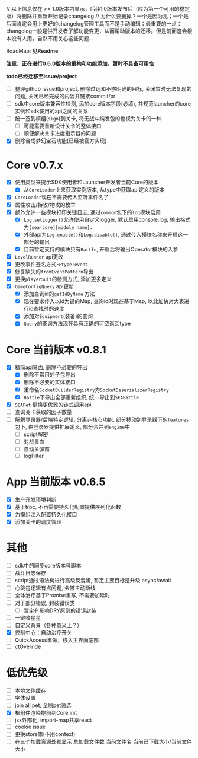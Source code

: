 // 以下信息仅在 >= 1.0版本内显示，后续1.0版本发布后（应为第一个可用的稳定版）将删除并重新开始记录changelog
// 为什么要删掉？一个是因为乱；一个是后面肯定会用上更好的changelog管理工具而不是手动编辑；最重要的一点：changelog一般是供开发者了解功能变更，从而帮助版本的迁移。但是前面这会根本没有人用，自然不用关心这些问题...

RoadMap: **见Readme**

**注意，正在进行0.6.0版本的重构和功能添加，暂时不具备可用性**

**todo已经迁移至issue/project**

- [ ] 整理github issue和project, 删除过远和不够明确的目标, 关闭暂时无法复现的问题, 关闭已经完成的内容并链接commit/pr
- [ ] sdk中core版本兼容性检测, 添加core版本字段(必填), 并规范launcher的core实例和sdk使用的api之间的关系
- [ ] 统一签到模组(`sign`)到关卡, 将无战斗纯发包的也视为关卡的一种
  - [ ] 可能需要重新设计关卡的整体接口
  - [ ] 顺便解决关卡进度指示器的问题
- [x] 删除合成梦幻宝石功能(已经被官方实现)

# Core v0.7.x

- [x] 使用类型来提示SDK使用者和Launcher开发者当前Core的版本
  - [x] 从`CoreLoader`上来获取实例版本, 从type中获取api定义的版本
- [x] `CoreLoader`现在不需要传入监听事件名了
- [x] 属性攻击/特攻/物攻的枚举
- [x] 额外允许一些模块打印关键日志, 通过`common`包下的`log`模块启用
  - [x] `Log.setLogger()`允许使用自定义logger, 默认启用console.log, 输出格式为`[sea-core][module name]:`
  - [x] 外部api为`Log.enable()`和`Log.disable()`, 通过传入模块名称来开启这一部分的输出
  - [x] 目前暂定支持的模块只有`Battle`, 开启后将输出Operator模块的入参
- [x] `LevelRunner` api更改
- [x] 更改事件签名方式->`type:event`
- [x] 修复缺失的`fromEventPattern`导出
- [x] 更换`playerSuit`的检测方式, 添加更多定义
- [x] `GameConfigQuery` api更新
  - [x] 添加查询id的`getIdByName` 方法
  - [x] 现在要求传入以id为键的Map, 查询id时现在基于Map, 以此加快对大表进行id查找时的速度
  - [x] 添加对`Equipment`(装备)的查询
  - [x] `Query`的查询方法现在具有正确的可空返回type

# Core 当前版本 v0.8.1

- [x] 精简api界面, 删除不必要的导出
  - [x] 删除不常用的子包导出
  - [x] 删除不必要的实体接口
  - [x] 重命名`SocketBuilderRegistry`为`SocketDeserializerRegistry`
  - [x] `Battle`下导出全部重新组织, 统一导出到`SEABattle`
- [x] `SEAPet` 更换更优雅的链式调用api
- [ ] 查询关卡获取的因子数量
- [ ] 解耦登录器/后端特定逻辑, 分离非核心功能, 部分移动到登录器下的`features`包下, 由登录器提供扩展定义, 部分合并到`engine`中
  - [ ] script解密
  - [ ] 对战显血
  - [ ] 自动关弹窗
  - [ ] logFilter

# App 当前版本 v0.6.5

- [x] 生产开发环境判断
- [x] 基于trpc, 不再需要持久化配置提供序列化函数
- [x] 为模组注入配置持久化接口
- [x] 添加关卡的调度管理

# 其他

- [ ] sdk中的同步core版本号脚本
- [ ] 战斗日志保存
- [ ] script通过语法树进行高级反混淆, 暂定主要目标是升级 async/await
- [ ] 心跳包逻辑有点问题, 会被主动断线
- [ ] 全体治疗基于Promise重写, 不需要加延时
- [ ] 对于部分错误, 封装错误类
  - [ ] 暂定有影响DRY原则的错误封装
- [ ] 一键收星星
- [ ] 自定义背景（各种意义上？）
- [x] 控制中心：自动治疗开关
- [ ] QuickAccess重做，移入主界面底部
- [ ] ctOverride

# 低优先级

- [ ] 本地文件缓存
- [ ] 字体设置
- [ ] join all pet, 全局pet筛选
- [x] 根组件渲染提前到Core.init
- [ ] jsx外部化, import-map共享react
- [ ] cookie issue
- [ ] 更换store库(不用context)
- [ ] 在三个加载资源处都显示 总加载文件数 当前文件名 当前已下载大小/当前文件大小
